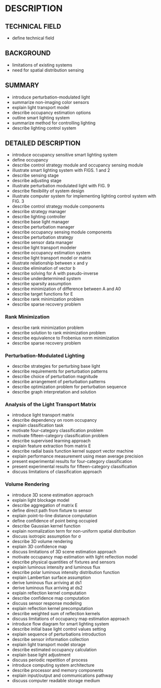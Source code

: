 # DESCRIPTION

## TECHNICAL FIELD

- define technical field

## BACKGROUND

- limitations of existing systems
- need for spatial distribution sensing

## SUMMARY

- introduce perturbation-modulated light
- summarize non-imaging color sensors
- explain light transport model
- describe occupancy estimation options
- outline smart lighting system
- summarize method for controlling lighting
- describe lighting control system

## DETAILED DESCRIPTION

- introduce occupancy sensitive smart lighting system
- define occupancy
- describe control strategy module and occupancy sensing module
- illustrate smart lighting system with FIGS. 1 and 2
- describe sensing stage
- describe adjusting stage
- illustrate perturbation modulated light with FIG. 9
- describe flexibility of system design
- illustrate computer system for implementing lighting control system with FIG. 3
- describe control strategy module components
- describe strategy manager
- describe lighting controller
- describe base light manager
- describe perturbation manager
- describe occupancy sensing module components
- describe perturbation strategy
- describe sensor data manager
- describe light transport modeler
- describe occupancy estimation system
- describe light transport model or matrix
- illustrate relationship between x and y
- describe elimination of vector b
- describe solving for A with pseudo-inverse
- describe underdetermined system
- describe sparsity assumption
- describe minimization of difference between A and A0
- describe target functions for E
- describe rank minimization problem
- describe sparse recovery problem

### Rank Minimization

- describe rank minimization problem
- describe solution to rank minimization problem
- describe equivalence to Frobenius norm minimization
- describe sparse recovery problem

### Perturbation-Modulated Lighting

- describe strategies for perturbing base light
- describe requirements for perturbation patterns
- describe choice of perturbation magnitude
- describe arrangement of perturbation patterns
- describe optimization problem for perturbation sequence
- describe graph interpretation and solution

### Analysis of the Light Transport Matrix

- introduce light transport matrix
- describe dependency on room occupancy
- explain classification task
- motivate four-category classification problem
- motivate fifteen-category classification problem
- describe supervised learning approach
- explain feature extraction from matrix E
- describe radial basis function kernel support vector machine
- explain performance measurement using mean average precision
- present experimental results for four-category classification
- present experimental results for fifteen-category classification
- discuss limitations of classification approach

### Volume Rendering

- introduce 3D scene estimation approach
- explain light blockage model
- describe aggregation of matrix E
- define direct path from fixture to sensor
- explain point-to-line distance computation
- define confidence of point being occupied
- describe Gaussian kernel function
- explain normalization term for non-uniform spatial distribution
- discuss isotropic assumption for σ
- describe 3D volume rendering
- explain 3D confidence map
- discuss limitations of 3D scene estimation approach
- motivate occupancy map estimation with light reflection model
- describe physical quantities of fixtures and sensors
- explain luminous intensity and luminous flux
- describe polar luminous intensity distribution function
- explain Lambertian surface assumption
- derive luminous flux arriving at ds1
- derive luminous flux arriving at ds2
- explain reflection kernel computation
- describe confidence map computation
- discuss sensor response modeling
- explain reflection kernel precomputation
- describe weighted sum of reflection kernels
- discuss limitations of occupancy map estimation approach
- introduce flow diagram for smart lighting system
- describe initial base light control values setting
- explain sequence of perturbations introduction
- describe sensor information collection
- explain light transport model storage
- describe estimated occupancy calculation
- explain base light adjustment
- discuss periodic repetition of process
- introduce computing system architecture
- describe processor and memory components
- explain input/output and communications pathway
- discuss computer readable storage medium

